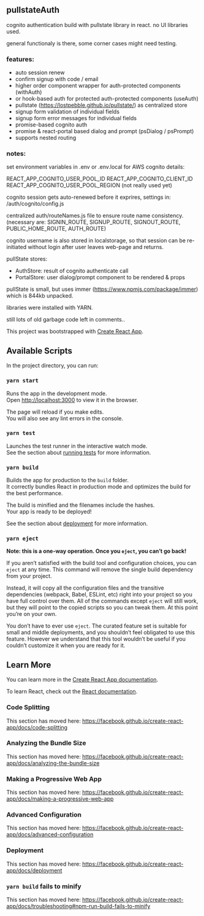 ## pullstateAuth

cognito authentication build with pullstate library in react.
no UI libraries used.

general functionaly is there, some corner cases might need testing.


### features:
- auto session renew
- confirm signup with code / email
- higher order component wrapper for auth-protected components (withAuth)
- or hook-based auth for protected auth-protected components (useAuth)
- pullstate (https://lostpebble.github.io/pullstate/) as centralized store
- signup form validation of individual fields
- signup form error messages for individual fields
- promise-based cognito auth
- promise & react-portal based dialog and prompt (psDialog / psPrompt)
- supports nested routing


### notes:

set environment variables in .env or .env.local for AWS cognito details:

REACT_APP_COGNITO_USER_POOL_ID
REACT_APP_COGNITO_CLIENT_ID
REACT_APP_COGNITO_USER_POOL_REGION (not really used yet)

cognito session gets auto-renewed before it exprires, settings in:
/auth/cognito/config.js

centralized auth/routeNames.js file to ensure route name consistency. 
(necessary are: SIGNIN_ROUTE, SIGNUP_ROUTE, SIGNOUT_ROUTE, PUBLIC_HOME_ROUTE, AUTH_ROUTE)

cognito username is also stored in localstorage, so that session can be re-initiated without login after user leaves web-page and returns.


pullState stores:
- AuthStore: result of cognito authenticate call
- PortalStore: user dialog/prompt component to be rendered & props

pullState is small, but uses immer (https://www.npmjs.com/package/immer) which is 844kb unpacked.

libraries were installed with YARN.


still lots of old garbage code left in comments..


This project was bootstrapped with [Create React App](https://github.com/facebook/create-react-app).

## Available Scripts

In the project directory, you can run:

### `yarn start`

Runs the app in the development mode.<br />
Open [http://localhost:3000](http://localhost:3000) to view it in the browser.

The page will reload if you make edits.<br />
You will also see any lint errors in the console.

### `yarn test`

Launches the test runner in the interactive watch mode.<br />
See the section about [running tests](https://facebook.github.io/create-react-app/docs/running-tests) for more information.

### `yarn build`

Builds the app for production to the `build` folder.<br />
It correctly bundles React in production mode and optimizes the build for the best performance.

The build is minified and the filenames include the hashes.<br />
Your app is ready to be deployed!

See the section about [deployment](https://facebook.github.io/create-react-app/docs/deployment) for more information.

### `yarn eject`

**Note: this is a one-way operation. Once you `eject`, you can’t go back!**

If you aren’t satisfied with the build tool and configuration choices, you can `eject` at any time. This command will remove the single build dependency from your project.

Instead, it will copy all the configuration files and the transitive dependencies (webpack, Babel, ESLint, etc) right into your project so you have full control over them. All of the commands except `eject` will still work, but they will point to the copied scripts so you can tweak them. At this point you’re on your own.

You don’t have to ever use `eject`. The curated feature set is suitable for small and middle deployments, and you shouldn’t feel obligated to use this feature. However we understand that this tool wouldn’t be useful if you couldn’t customize it when you are ready for it.

## Learn More

You can learn more in the [Create React App documentation](https://facebook.github.io/create-react-app/docs/getting-started).

To learn React, check out the [React documentation](https://reactjs.org/).

### Code Splitting

This section has moved here: https://facebook.github.io/create-react-app/docs/code-splitting

### Analyzing the Bundle Size

This section has moved here: https://facebook.github.io/create-react-app/docs/analyzing-the-bundle-size

### Making a Progressive Web App

This section has moved here: https://facebook.github.io/create-react-app/docs/making-a-progressive-web-app

### Advanced Configuration

This section has moved here: https://facebook.github.io/create-react-app/docs/advanced-configuration

### Deployment

This section has moved here: https://facebook.github.io/create-react-app/docs/deployment

### `yarn build` fails to minify

This section has moved here: https://facebook.github.io/create-react-app/docs/troubleshooting#npm-run-build-fails-to-minify

